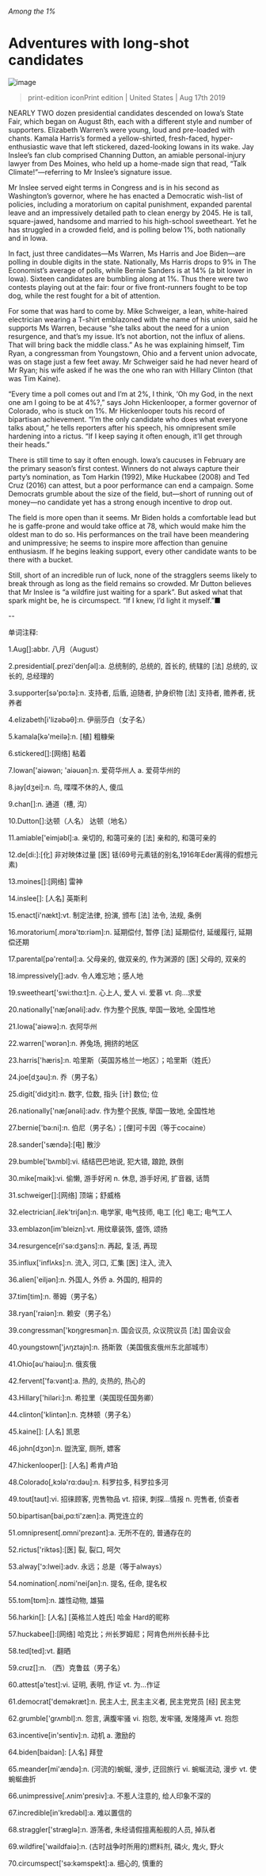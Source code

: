 ###### Among the 1%
# Adventures with long-shot candidates 
![image](images/20190817_USP001_0.jpg) 
> print-edition iconPrint edition | United States | Aug 17th 2019 
NEARLY TWO dozen presidential candidates descended on Iowa’s State Fair, which began on August 8th, each with a different style and number of supporters. Elizabeth Warren’s were young, loud and pre-loaded with chants. Kamala Harris’s formed a yellow-shirted, fresh-faced, hyper-enthusiastic wave that left stickered, dazed-looking Iowans in its wake. Jay Inslee’s fan club comprised Channing Dutton, an amiable personal-injury lawyer from Des Moines, who held up a home-made sign that read, “Talk Climate!”—referring to Mr Inslee’s signature issue. 
Mr Inslee served eight terms in Congress and is in his second as Washington’s governor, where he has enacted a Democratic wish-list of policies, including a moratorium on capital punishment, expanded parental leave and an impressively detailed path to clean energy by 2045. He is tall, square-jawed, handsome and married to his high-school sweetheart. Yet he has struggled in a crowded field, and is polling below 1%, both nationally and in Iowa. 
In fact, just three candidates—Ms Warren, Ms Harris and Joe Biden—are polling in double digits in the state. Nationally, Ms Harris drops to 9% in The Economist’s average of polls, while Bernie Sanders is at 14% (a bit lower in Iowa). Sixteen candidates are bumbling along at 1%. Thus there were two contests playing out at the fair: four or five front-runners fought to be top dog, while the rest fought for a bit of attention. 
For some that was hard to come by. Mike Schweiger, a lean, white-haired electrician wearing a T-shirt emblazoned with the name of his union, said he supports Ms Warren, because “she talks about the need for a union resurgence, and that’s my issue. It’s not abortion, not the influx of aliens. That will bring back the middle class.” As he was explaining himself, Tim Ryan, a congressman from Youngstown, Ohio and a fervent union advocate, was on stage just a few feet away. Mr Schweiger said he had never heard of Mr Ryan; his wife asked if he was the one who ran with Hillary Clinton (that was Tim Kaine). 
“Every time a poll comes out and I’m at 2%, I think, ‘Oh my God, in the next one am I going to be at 4%?,” says John Hickenlooper, a former governor of Colorado, who is stuck on 1%. Mr Hickenlooper touts his record of bipartisan achievement. “I’m the only candidate who does what everyone talks about,” he tells reporters after his speech, his omnipresent smile hardening into a rictus. “If I keep saying it often enough, it’ll get through their heads.” 
There is still time to say it often enough. Iowa’s caucuses in February are the primary season’s first contest. Winners do not always capture their party’s nomination, as Tom Harkin (1992), Mike Huckabee (2008) and Ted Cruz (2016) can attest, but a poor performance can end a campaign. Some Democrats grumble about the size of the field, but—short of running out of money—no candidate yet has a strong enough incentive to drop out. 
The field is more open than it seems. Mr Biden holds a comfortable lead but he is gaffe-prone and would take office at 78, which would make him the oldest man to do so. His performances on the trail have been meandering and unimpressive; he seems to inspire more affection than genuine enthusiasm. If he begins leaking support, every other candidate wants to be there with a bucket. 
Still, short of an incredible run of luck, none of the stragglers seems likely to break through as long as the field remains so crowded. Mr Dutton believes that Mr Inslee is “a wildfire just waiting for a spark”. But asked what that spark might be, he is circumspect. “If I knew, I’d light it myself.”■ 
-- 
 单词注释:
1.Aug[]:abbr. 八月（August） 
2.presidential[.prezi'denʃәl]:a. 总统制的, 总统的, 首长的, 统辖的 [法] 总统的, 议长的, 总经理的 
3.supporter[sә'pɒ:tә]:n. 支持者, 后盾, 迫随者, 护身织物 [法] 支持者, 赡养者, 抚养者 
4.elizabeth[i'lizәbәθ]:n. 伊丽莎白（女子名） 
5.kamala[kә'meilә]:n. [植] 粗糠柴 
6.stickered[]:[网络] 粘着 
7.Iowan['aiəwən; 'aiəuən]:n. 爱荷华州人 a. 爱荷华州的 
8.jay[dʒei]:n. 鸟, 喋喋不休的人, 傻瓜 
9.chan[]:n. 通道（槽, 沟） 
10.Dutton[]:达顿（人名） 达顿（地名） 
11.amiable['eimjәbl]:a. 亲切的, 和蔼可亲的 [法] 亲和的, 和蔼可亲的 
12.de[di:]:[化] 非对映体过量 [医] 铥(69号元素铥的别名,1916年Eder离得的假想元素) 
13.moines[]:[网络] 雷神 
14.inslee[]: [人名] 英斯利 
15.enact[i'nækt]:vt. 制定法律, 扮演, 颁布 [法] 法令, 法规, 条例 
16.moratorium[.mɒrә'tɒ:riәm]:n. 延期偿付, 暂停 [法] 延期偿付, 延缓履行, 延期偿还期 
17.parental[pә'rentәl]:a. 父母亲的, 做双亲的, 作为渊源的 [医] 父母的, 双亲的 
18.impressively[]:adv. 令人难忘地；感人地 
19.sweetheart['swi:thɑ:t]:n. 心上人, 爱人 vi. 爱慕 vt. 向...求爱 
20.nationally['næʃәnәli]:adv. 作为整个民族, 举国一致地, 全国性地 
21.Iowa['aiәwә]:n. 衣阿华州 
22.warren['wɒrәn]:n. 养兔场, 拥挤的地区 
23.harris['hæris]:n. 哈里斯（英国苏格兰一地区）；哈里斯（姓氏） 
24.joe[dʒәu]:n. 乔（男子名） 
25.digit['didʒit]:n. 数字, 位数, 指头 [计] 数位; 位 
26.nationally['næʃәnәli]:adv. 作为整个民族, 举国一致地, 全国性地 
27.bernie['bә:ni]:n. 伯尼（男子名）；[俚]可卡因（等于cocaine） 
28.sander['sændә]:[电] 散沙 
29.bumble['bʌmbl]:vi. 结结巴巴地说, 犯大错, 踉跄, 跌倒 
30.mike[maik]:vi. 偷懒, 游手好闲 n. 休息, 游手好闲, 扩音器, 话筒 
31.schweiger[]:[网络] 顶端；舒威格 
32.electrician[.ilek'triʃәn]:n. 电学家, 电气技师, 电工 [化] 电工; 电气工人 
33.emblazon[im'bleizn]:vt. 用纹章装饰, 盛饰, 颂扬 
34.resurgence[ri'sә:dʒәns]:n. 再起, 复活, 再现 
35.influx['inflʌks]:n. 流入, 河口, 汇集 [医] 注入, 流入 
36.alien['eiljәn]:n. 外国人, 外侨 a. 外国的, 相异的 
37.tim[tim]:n. 蒂姆（男子名） 
38.ryan['raiәn]:n. 赖安（男子名） 
39.congressman['kɒŋgresmәn]:n. 国会议员, 众议院议员 [法] 国会议会 
40.youngstown['jʌŋztajn]:n. 扬斯敦（美国俄亥俄州东北部城市） 
41.Ohio[әu'haiәu]:n. 俄亥俄 
42.fervent['fә:vәnt]:a. 热的, 炎热的, 热心的 
43.Hillary['hiləri:]:n. 希拉里（美国现任国务卿） 
44.clinton['klintәn]:n. 克林顿（男子名） 
45.kaine[]: [人名] 凯恩 
46.john[dʒɔn]:n. 盥洗室, 厕所, 嫖客 
47.hickenlooper[]: [人名] 希肯卢珀 
48.Colorado[,kɔlә'rɑ:dәu]:n. 科罗拉多, 科罗拉多河 
49.tout[taut]:vi. 招徕顾客, 兜售物品 vt. 招徕, 刺探...情报 n. 兜售者, 侦查者 
50.bipartisan[bai,pɑ:ti'zæn]:a. 两党连立的 
51.omnipresent[.ɒmni'prezәnt]:a. 无所不在的, 普通存在的 
52.rictus['riktәs]:[医] 裂, 裂口, 呵欠 
53.alway['ɔ:lwei]:adv. 永远；总是（等于always） 
54.nomination[.nɒmi'neiʃәn]:n. 提名, 任命, 提名权 
55.tom[tɒm]:n. 雄性动物, 雄猫 
56.harkin[]: [人名] [英格兰人姓氏] 哈金 Hard的昵称 
57.huckabee[]:[网络] 哈克比；州长罗姆尼；阿肯色州州长赫卡比 
58.ted[ted]:vt. 翻晒 
59.cruz[]:n. （西）克鲁兹（男子名） 
60.attest[ә'test]:vi. 证明, 表明, 作证 vt. 为...作证 
61.democrat['demәkræt]:n. 民主人士, 民主主义者, 民主党党员 [经] 民主党 
62.grumble['grʌmbl]:n. 怨言, 满腹牢骚 vi. 抱怨, 发牢骚, 发隆隆声 vt. 抱怨 
63.incentive[in'sentiv]:n. 动机 a. 激励的 
64.biden[baidən]: [人名] 拜登 
65.meander[mi'ændә]:n. (河流的)蜿蜒, 漫步, 迂回旅行 vi. 蜿蜒流动, 漫步 vt. 使蜿蜒曲折 
66.unimpressive[.ʌnim'presiv]:a. 不惹人注意的, 给人印象不深的 
67.incredible[in'kredәbl]:a. 难以置信的 
68.straggler['stræglә]:n. 游荡者, 朱经请假擅离船舰的人员, 掉队者 
69.wildfire['waildfaiә]:n. (古时战争时所用的)燃料剂, 磷火, 鬼火, 野火 
70.circumspect['sә:kәmspekt]:a. 细心的, 慎重的 
